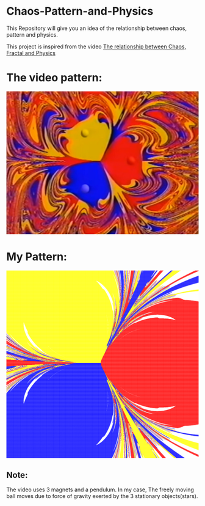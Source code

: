 # Chaos-Pattern-and-Physics
This Repository will give you an idea of the relationship between chaos, pattern and physics.

This project is inspired from the video [The relationship between Chaos, Fractal and Physics](https://youtu.be/C5Jkgvw-Z6E)

# The video pattern:
![image not found!](https://github.com/Astrojigs/Chaos-Pattern-and-Physics/blob/main/chaos-fractal-physics-original.jpg)

# My Pattern:
![None](https://github.com/Astrojigs/Chaos-Pattern-and-Physics/blob/main/NicePattern.png)

## Note:
The video uses 3 magnets and a pendulum. In my case, The freely moving ball moves due to force of gravity exerted by the 3 stationary objects(stars).
